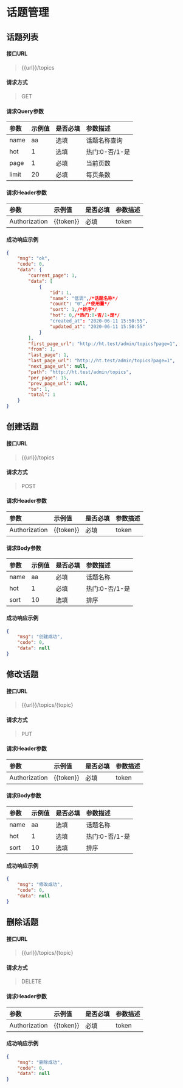 # 话题管理

## 话题列表

#### 接口URL
> {{url}}/topics

#### 请求方式
> GET

#### 请求Query参数

| 参数        | 示例值   | 是否必填   |  参数描述  |
| :--------   | :-----  | :-----  | :----  |
| name     | aa | 选填 | 话题名称查询 |
| hot     | 1 | 选填 | 热门:0-否/1-是 |
| page     | 1 | 必填 | 当前页数 |
| limit     | 20 | 必填 | 每页条数 |


#### 请求Header参数

| 参数        | 示例值   | 是否必填   |  参数描述  |
| :--------   | :-----  | :-----  | :----  |
| Authorization     | {{token}} |  必填 | token |


#### 成功响应示例
```json
{
    "msg": "ok",
    "code": 0,
    "data": {
        "current_page": 1,
        "data": [
            {
                "id": 1,
                "name": "低调",/*话题名称*/
                "count": "0",/*使用量*/
                "sort": 1,/*排序*/
                "hot": 0,/*热门:0-否/1-是*/
                "created_at": "2020-06-11 15:50:55",
                "updated_at": "2020-06-11 15:50:55"
            }
        ],
        "first_page_url": "http://ht.test/admin/topics?page=1",
        "from": 1,
        "last_page": 1,
        "last_page_url": "http://ht.test/admin/topics?page=1",
        "next_page_url": null,
        "path": "http://ht.test/admin/topics",
        "per_page": 15,
        "prev_page_url": null,
        "to": 1,
        "total": 1
    }
}
```



## 创建话题

#### 接口URL
> {{url}}/topics

#### 请求方式
> POST

#### 请求Header参数

| 参数        | 示例值   | 是否必填   |  参数描述  |
| :--------   | :-----  | :-----  | :----  |
| Authorization     | {{token}} |  必填 | token |

#### 请求Body参数

| 参数        | 示例值   | 是否必填   |  参数描述  |
| :--------   | :-----  | :-----  | :----  |
| name     | aa | 必填 | 话题名称 |
| hot     | 1 | 必填 | 热门:0-否/1-是 |
| sort     | 10 |  选填 | 排序 |

#### 成功响应示例
```json
{
	"msg": "创建成功",
	"code": 0,
	"data": null
}
```


## 修改话题

#### 接口URL
> {{url}}/topics/{topic}

#### 请求方式
> PUT

#### 请求Header参数

| 参数        | 示例值   | 是否必填   |  参数描述  |
| :--------   | :-----  | :-----  | :----  |
| Authorization     | {{token}} |  必填 | token |

#### 请求Body参数

| 参数        | 示例值   | 是否必填   |  参数描述  |
| :--------   | :-----  | :-----  | :----  |
| name     | aa | 选填 | 话题名称 |
| hot     | 1 | 选填 | 热门:0-否/1-是 |
| sort     | 10 |  选填 | 排序 |

#### 成功响应示例
```json
{
	"msg": "修改成功",
	"code": 0,
	"data": null
}
```


## 删除话题

#### 接口URL
> {{url}}/topics/{topic}

#### 请求方式
> DELETE

#### 请求Header参数

| 参数        | 示例值   | 是否必填   |  参数描述  |
| :--------   | :-----  | :-----  | :----  |
| Authorization     | {{token}} |  必填 | token |

#### 成功响应示例
```json
{
	"msg": "删除成功",
	"code": 0,
	"data": null
}
```
